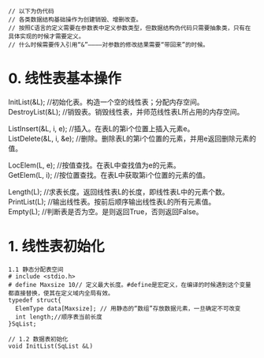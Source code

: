 ~~~
// 以下为伪代码
// 各类数据结构基础操作为创建销毁、增删改查。
// 按照C语言的定义需要在参数表中定义参数类型，但数据结构伪代码只需要抽象类，只有在具体实现的时候才需要定义。
// 什么时候需要传入引用“&”————对参数的修改结果需要“带回来”的时候。
~~~

# 0. 线性表基本操作
InitList(&L); //初始化表。构造一个空的线性表；分配内存空间。  
DestroyList(&L); //销毁表。销毁线性表，并师范线性表L所占用的内存空间。  
  
ListInsert(&L, i, e); //插入。在表L的第i个位置上插入元素e。  
ListDelete(&L, i, &e); //删除。删除表L的第i个位置的元素，并用e返回删除元素的值。  
  
LocElem(L, e); //按值查找。在表L中查找值为e的元素。  
GetElem(L, i); //按位置查找。在表L中获取第i个位置的元素的值。  
  
Length(L); //求表长度。返回线性表L的长度，即线性表L中的元素个数。  
PrintList(L); //输出线性表。按前后顺序输出线性表L的所有元素值。  
Empty(L); //判断表是否为空。是则返回True，否则返回False。  

# 1. 线性表初始化
~~~
1.1 静态分配表空间
# include <stdio.h>
# define Maxsize 10// 定义最大长度。#define是宏定义，在编译的时候遇到这个变量都直接替换，使其在定义域内全局有效。
typedef struct{
  ElemType data[Maxsize]; // 用静态的“数组”存放数据元素，一旦确定不可改变
  int length;//顺序表当前长度
}SqList;

// 1.2 数据表初始化
void InitList(SqList &L)
~~~
